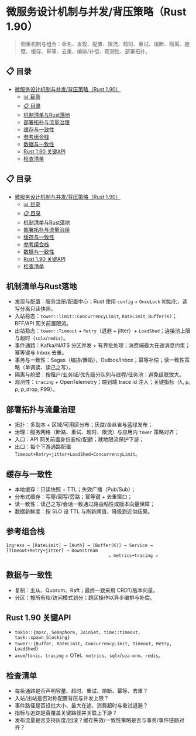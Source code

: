 ﻿# 微服务设计机制与并发/背压策略（Rust 1.90）

> 侧重机制与组合：命名、发现、配置、限流、超时、重试、熔断、隔离、舱壁、缓存、幂等、去重、编排/补偿、观测性、部署拓扑。

## 📋 目录
- [微服务设计机制与并发/背压策略（Rust 1.90）](#微服务设计机制与并发背压策略rust-190)
  - [📊 目录](#-目录)
  - [📋 目录](#-目录-1)
  - [机制清单与Rust落地](#机制清单与rust落地)
  - [部署拓扑与流量治理](#部署拓扑与流量治理)
  - [缓存与一致性](#缓存与一致性)
  - [参考组合栈](#参考组合栈)
  - [数据与一致性](#数据与一致性)
  - [Rust 1.90 关键API](#rust-190-关键api)
  - [检查清单](#检查清单)

## 📋 目录

- [微服务设计机制与并发/背压策略（Rust 1.90）](#微服务设计机制与并发背压策略rust-190)
  - [📊 目录](#-目录)
  - [📋 目录](#-目录-1)
  - [机制清单与Rust落地](#机制清单与rust落地)
  - [部署拓扑与流量治理](#部署拓扑与流量治理)
  - [缓存与一致性](#缓存与一致性)
  - [参考组合栈](#参考组合栈)
  - [数据与一致性](#数据与一致性)
  - [Rust 1.90 关键API](#rust-190-关键api)
  - [检查清单](#检查清单)

## 机制清单与Rust落地

- 发现与配置：服务注册/配置中心；Rust 使用 `config` + `OnceLock` 初始化，读写分离只读快照。
- 入站稳态：`tower::limit::ConcurrencyLimit`, `RateLimit`, `Buffer(K)`；BFF/API 网关前置限流。
- 出站稳态：`tower::Timeout` + `Retry`（退避 + jitter）+ `LoadShed`；连接池上限与超时（`sqlx`/`redis`）。
- 事件通路：Kafka/NATS 分区并发 + 有界批处理；消费端最大在途消息约束；幂等键与 Inbox 去重。
- 事务与一致性：Sagas（编排/舞蹈），Outbox/Inbox；幂等补偿；读一致性策略（单调读、读己之写）。
- 隔离与舱壁：按租户/业务域/优先级分队列与线程/任务池；避免级联放大。
- 观测性：`tracing` + OpenTelemetry；端到端 trace id 注入；关键指标（λ, μ, ρ, p_drop, P99）。

## 部署拓扑与流量治理

- 拓扑：多副本 + 区域/可用区分布；灰度/金丝雀与蓝绿发布；
- 治理：服务网格（断路、重试、超时、限流）与应用内 `tower` 策略对齐；
- 入口：API 网关前置身份鉴权/配额；就地限流保护下游；
- 出口：每个下游通路配置 `Timeout+Retry+jitter+LoadShed+ConcurrencyLimit`。

## 缓存与一致性

- 本地缓存：只读快照 + TTL；失效广播（Pub/Sub）；
- 分布式缓存：写穿/回写/旁路；幂等键 + 去重窗口；
- 读一致性：读己之写/会话一致通过路由粘性或版本向量保障；
- 数据新鲜度：按 SLO 设 TTL 与刷新阈值，降级到近似结果。

## 参考组合栈

```text
Ingress → [RateLimit] → [Auth] → [Buffer(K)] → Service → [Timeout+Retry+jitter] → Downstream
                                       ↘ metrics+tracing ↗
```

## 数据与一致性

- 复制：主从、Quorum、Raft；最终一致采用 CRDT/版本向量。
- 分区：按所有权/访问模式划分；跨区操作以异步编排与补偿。

## Rust 1.90 关键API

- `tokio::{mpsc, Semaphore, JoinSet, time::timeout, task::spawn_blocking}`
- `tower::{Buffer, RateLimit, ConcurrencyLimit, Timeout, Retry, LoadShed}`
- `axum`/`tonic`、`tracing` + OTel、`metrics`、`sqlx`/`sea-orm`、`redis`。

## 检查清单

- 每条通路是否声明容量、超时、重试、熔断、幂等、去重？
- 入站/出站是否对称配置背压与并发上限？
- 事件路径是否设批大小、最大在途、消费超时与重试退避？
- 指标与追踪是否覆盖关键路径并关联上下游？
- 发布流量是否支持灰度/回滚？缓存失效/一致性策略是否与事务/事件链路对齐？
